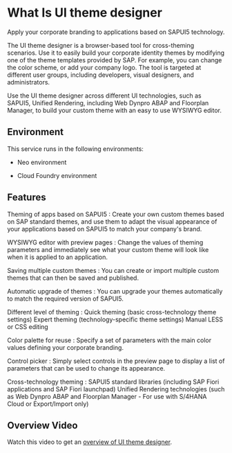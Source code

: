 <!-- loio226627e8f9d544eb99371158d0fc5227 -->

# What Is UI theme designer

 Apply your corporate branding to applications based on SAPUI5 technology. 

The UI theme designer is a browser-based tool for cross-theming scenarios. Use it to easily build your corporate identity themes by modifying one of the theme templates provided by SAP. For example, you can change the color scheme, or add your company logo. The tool is targeted at different user groups, including developers, visual designers, and administrators.

Use the UI theme designer across different UI technologies, such as SAPUI5, Unified Rendering, including Web Dynpro ABAP and Floorplan Manager, to build your custom theme with an easy to use WYSIWYG editor.



## Environment

This service runs in the following environments:

-   Neo environment

-   Cloud Foundry environment




## Features

 Theming of apps based on SAPUI5
 :   Create your own custom themes based on SAP standard themes, and use them to adapt the visual appearance of your applications based on SAPUI5 to match your company's brand.

  WYSIWYG editor with preview pages
 :   Change the values of theming parameters and immediately see what your custom theme will look like when it is applied to an application.

  Saving multiple custom themes
 :   You can create or import multiple custom themes that can then be saved and published.

  Automatic upgrade of themes
 :   You can upgrade your themes automatically to match the required version of SAPUI5.

  Different level of theming
 :   Quick theming \(basic cross-technology theme settings\) Expert theming \(technology-specific theme settings\) Manual LESS or CSS editing

  Color palette for reuse
 :   Specify a set of parameters with the main color values defining your corporate branding.

  Control picker
 :   Simply select controls in the preview page to display a list of parameters that can be used to change its appearance.

  Cross-technology theming
 :   SAPUI5 standard libraries \(including SAP Fiori applications and SAP Fiori launchpad\) Unified Rendering technologies \(such as Web Dynpro ABAP and Floorplan Manager - For use with S/4HANA Cloud or Export/Import only\)

 

<a name="loio226627e8f9d544eb99371158d0fc5227__section_oyj_cmr_j5b"/>

## Overview Video

Watch this video to get an [overview of UI theme designer](https://video.sap.com/media/t/1_zgnxxwco).

